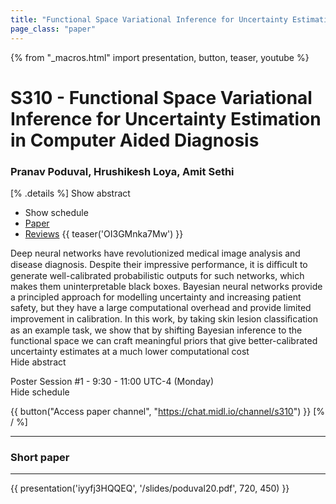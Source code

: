 ```yaml
---
title: "Functional Space Variational Inference for Uncertainty Estimation in Computer Aided Diagnosis"
page_class: "paper"
---
```


{% from "_macros.html" import presentation, button, teaser, youtube %}

# S310 - Functional Space Variational Inference for Uncertainty Estimation in Computer Aided Diagnosis

### Pranav Poduval, Hrushikesh Loya, Amit Sethi

[% .details %]
<a class="toggle_visibility" data-selector=".abstract" data-level="3">Show abstract</a>
- <a class="toggle_visibility" data-selector=".schedule" data-level="3">Show schedule</a>
- <a href="https://openreview.net/pdf?id=eLL-c_Xc0B">Paper</a>
- <a href="https://openreview.net/forum?id=eLL-c_Xc0B">Reviews</a>
{{ teaser('OI3GMnka7Mw') }}

<p>
    <span class="abstract">
        Deep neural networks have revolutionized medical image analysis and disease diagnosis. Despite their impressive performance, it is diﬃcult to generate well-calibrated probabilistic outputs for such networks, which makes them uninterpretable black boxes. Bayesian neural networks provide a principled approach for modelling uncertainty and increasing patient safety, but they have a large computational overhead and provide limited improvement in calibration. In this work, by taking skin lesion classiﬁcation as an example task, we show that by shifting Bayesian inference to the functional space we can craft meaningful priors that give better-calibrated uncertainty estimates at a much lower computational cost
        <br>
        <span class="actions"><a class="toggle_visibility" data-level="2">Hide abstract</a></span>
    </span>
</p>

<p>
    <span class="schedule">
        Poster Session #1  - 9:30 - 11:00 UTC-4 (Monday)
        <br>
        <span class="actions"><a class="toggle_visibility" data-level="2">Hide schedule</a></span>
    </span>
</p>

{{ button("Access paper channel", "https://chat.midl.io/channel/s310") }}
[% / %]

---


### Short paper

---

{{ presentation('iyyfj3HQQEQ', '/slides/poduval20.pdf', 720, 450) }}